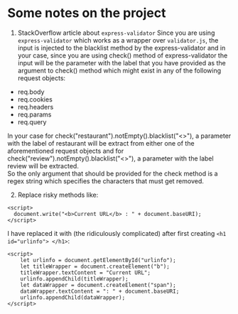 # Some notes on the project

1. StackOverflow article about `express-validator`
Since you are using `express-validator` which works as a wrapper over `validator.js`, the input is injected to the blacklist method by the express-validator and in your case, since you are using check() method of express-validator the input will be the parameter with the label that you have provided as the argument to check() method which might exist in any of the following request objects:

- req.body
- req.cookies
- req.headers
- req.params
- req.query

In your case for check("restaurant").notEmpty().blacklist("<>"), a parameter with the label of restaurant will be extract from either one of the aforementioned request objects and for check("review").notEmpty().blacklist("<>"), a parameter with the label review will be extracted.  
So the only argument that should be provided for the check method is a regex string which specifies the characters that must get removed.

2. Replace risky methods like:
```
<script>
  document.write("<b>Current URL</b> : " + document.baseURI);
</script>
```

I have replaced it with (the ridiculously complicated) after first creating `<h1 id="urlinfo"> </h1>`:
```
<script>
    let urlinfo = document.getElementById("urlinfo");
    let titleWrapper = document.createElement("b");    
    titleWrapper.textContent = "Current URL";
    urlinfo.appendChild(titleWrapper);
    let dataWrapper = document.createElement("span");
    dataWrapper.textContent = ": " + document.baseURI;
    urlinfo.appendChild(dataWrapper);
</script>
```


